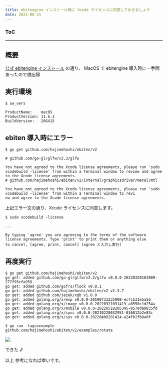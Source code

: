 ```yaml
---
title: ebitengine インストール時に Xcode ライセンスに同意しておきましょう
date: 2022-08-21
---
```


<div class="toc">
<div class="toc-content">
<h3 class="menu-label">ToC</h3>
<!-- toc -->
</div>
</div>

---

## 概要

[公式 ebitengine インストール](https://ebiten.org/documents/install.html?os=darwin) の通り、
MacOS で ebitengine 導入時に一手間あったので備忘録

## 実行環境

```
$ sw_vers

ProductName:    macOS
ProductVersion: 11.6.3
BuildVersion:   20G415
```

## ebiten 導入時にエラー

```console
$ go get github.com/hajimehoshi/ebiten/v2

# github.com/go-gl/glfw/v3.3/glfw

You have not agreed to the Xcode license agreements, please run 'sudo xcodebuild -license' from within a Terminal window to review and agree to the Xcode license agreements.
# github.com/hajimehoshi/ebiten/v2/internal/graphicsdriver/metal/mtl

You have not agreed to the Xcode license agreements, please run 'sudo xcodebuild -license' from within a Terminal window to revi
ew and agree to the Xcode license agreements.
```

上記エラー文の通り、Xcode ライセンスに同意します。

```console
$ sudo xcodebuild -license

...

By typing 'agree' you are agreeing to the terms of the software license agreements. Type 'print' to print them or anything else
to cancel, [agree, print, cancel] (agree と入力し実行)
```

## 再度実行

```console
$ go get github.com/hajimehoshi/ebiten/v2
go get: added github.com/go-gl/glfw/v3.3/glfw v0.0.0-20220320163800-277f93cfa958
go get: added github.com/gofrs/flock v0.8.1
go get: added github.com/hajimehoshi/ebiten/v2 v2.3.7
go get: added github.com/jezek/xgb v1.0.0
go get: added golang.org/x/exp v0.0.0-20190731235908-ec7cb31e5a56
go get: added golang.org/x/image v0.0.0-20220321031419-a8550c1d254a
go get: added golang.org/x/mobile v0.0.0-20220518205345-8578da9835fd
go get: added golang.org/x/sync v0.0.0-20210220032951-036812b2e83c
go get: added golang.org/x/sys v0.0.0-20220408201424-a24fb2fb8a0f
```

```console
$ go run -tags=example github.com/hajimehoshi/ebiten/v2/examples/rotate
```

![](https://i.imgur.com/4It5iQF.png)

できた ♪

以上
参考になれば幸いです。

